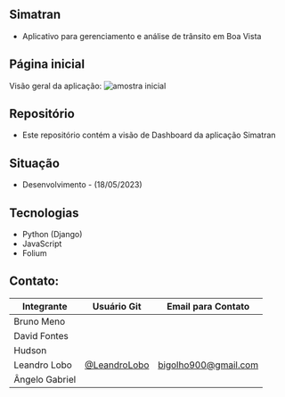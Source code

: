 ## Simatran
- Aplicativo para gerenciamento e análise de trânsito em Boa Vista

## Página inicial
Visão geral da aplicação:
![amostra inicial](https://github.com/bigolho16/simatran/assets/43631792/5b9256c4-2536-4959-bbc9-183fcb1fdc86)

## Repositório
- Este repositório contém a visão de Dashboard da aplicação Simatran

## Situação
- Desenvolvimento - (18/05/2023)

## Tecnologias
- Python (Django)
- JavaScript
- Folium

## Contato:
| Integrante | Usuário Git | Email para Contato |
| --- | --- | --- |
| Bruno Meno |  |  |
| David Fontes |  |  |
| Hudson |  |  |
| Leandro Lobo | [@LeandroLobo](https://github.com/bigolho16)  | bigolho900@gmail.com |
| Ângelo Gabriel |  |  |

